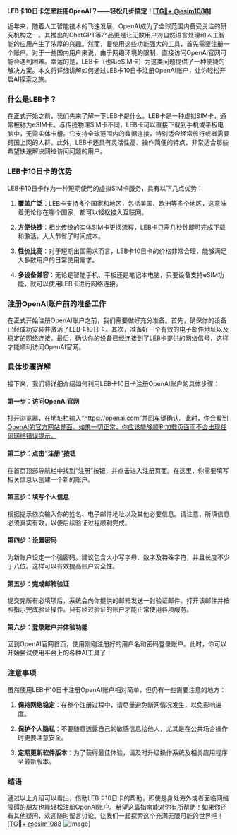**LEB卡10日卡怎麽註冊OpenAI？——轻松几步搞定！[[TG💪+ @esim1088](https://t.me/s/esim1088)]**

近年来，随着人工智能技术的飞速发展，OpenAI成为了全球范围内备受关注的研究机构之一。其推出的ChatGPT等产品更是让无数用户对自然语言处理和人工智能的应用产生了浓厚的兴趣。然而，要使用这些功能强大的工具，首先需要注册一个账户。对于一些国内用户来说，由于网络环境的限制，直接访问OpenAI官网可能会遇到困难。幸运的是，LEB卡（也叫eSIM卡）为这类问题提供了一种便捷的解决方案。本文将详细讲解如何通过LEB卡10日卡注册OpenAI账户，让你轻松开启AI探索之旅。

### 什么是LEB卡？

在正式开始之前，我们先来了解一下LEB卡是什么。LEB卡是一种虚拟SIM卡，通常被称为eSIM卡。与传统物理SIM卡不同，LEB卡可以直接下载到手机或平板电脑中，无需实体卡槽。它支持全球范围内的数据连接，特别适合经常旅行或者需要跨国上网的人群。此外，LEB卡还具有灵活性高、操作简便的特点，非常适合那些希望快速解决网络访问问题的用户。

### LEB卡10日卡的优势

LEB卡10日卡作为一种短期使用的虚拟SIM卡服务，具有以下几点优势：

1. **覆盖广泛**：LEB卡支持多个国家和地区，包括美国、欧洲等多个地区，这意味着无论你在哪个国家，都可以轻松接入互联网。
   
2. **方便快捷**：相比传统的实体SIM卡更换流程，LEB卡只需几秒钟即可完成下载和激活，大大节省了时间成本。

3. **性价比高**：对于短期出国需求而言，LEB卡10日卡的价格非常合理，能够满足大多数用户的日常使用需求。

4. **多设备兼容**：无论是智能手机、平板还是笔记本电脑，只要设备支持eSIM功能，就可以使用LEB卡进行网络连接。

### 注册OpenAI账户前的准备工作

在正式开始注册OpenAI账户之前，我们需要做好充分准备。首先，确保你的设备已经成功安装并激活了LEB卡10日卡。其次，准备好一个有效的电子邮件地址以及稳定的网络连接。最后，确认你的设备已经连接到了LEB卡提供的网络信号，这样才能顺利访问OpenAI官网。

### 具体步骤详解

接下来，我们将详细介绍如何利用LEB卡10日卡注册OpenAI账户的具体步骤：

#### 第一步：访问OpenAI官网

打开浏览器，在地址栏输入“https://openai.com”并回车键确认。此时，你会看到OpenAI的官方网站界面。如果一切正常，你应该能够顺利加载页面而不会出现任何网络错误提示。

#### 第二步：点击“注册”按钮

在首页顶部导航栏中找到“注册”按钮，并点击进入注册页面。在这里，你需要填写相关信息以创建一个新的账户。

#### 第三步：填写个人信息

根据提示依次输入你的姓名、电子邮件地址以及其他必要信息。请注意，所填信息必须真实有效，以便后续验证过程顺利完成。

#### 第四步：设置密码

为新账户设定一个强密码。建议包含大小写字母、数字及特殊字符，并且长度不少于八位。这样可以有效提高账户安全性。

#### 第五步：完成邮箱验证

提交完所有必填项后，系统会向你提供的邮箱发送一封验证邮件。打开该邮件并按照指示完成验证操作。只有经过验证的账户才能正常使用各项服务。

#### 第六步：登录账户并体验功能

回到OpenAI官网首页，使用刚刚注册好的用户名和密码登录账户。此时，你可以开始尝试使用平台上的各种AI工具了！

### 注意事项

虽然使用LEB卡10日卡注册OpenAI账户相对简单，但仍有一些需要注意的地方：

1. **保持网络稳定**：在整个注册过程中，请尽量避免断网情况发生，以免影响进度。

2. **保护个人隐私**：不要随意透露自己的敏感信息给他人，尤其是在公共场合操作时更要注意安全。

3. **定期更新软件版本**：为了获得最佳体验，请及时升级操作系统及相关应用程序至最新版本。

### 结语

通过以上介绍可以看出，借助LEB卡10日卡的帮助，即使是身处海外或者面临网络障碍的朋友也能轻松注册OpenAI账户。希望这篇指南能对你有所帮助！如果你还有其他疑问，欢迎随时留言讨论。让我们一起探索这个充满无限可能的世界吧！[[TG💪+ @esim1088](https://t.me/s/esim1088) ![Image](https://i.postimg.cc/4NQfJmqS/Snipaste-2025-05-13-00-14-12.png)]